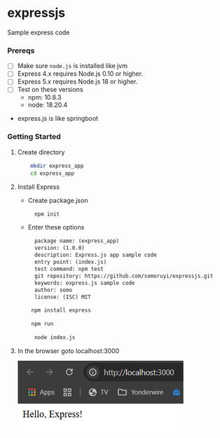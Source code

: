 # expressjs
Sample express code

### Prereqs
- [ ] Make sure `node.js` is installed like jvm
- [ ] Express 4.x requires Node.js 0.10 or higher.
- [ ] Express 5.x requires Node.js 18 or higher.
- [ ] Test on these versions
  - npm: 10.8.3  
  - node: 18.20.4
- express.js is like springboot

### Getting Started
1. Create directory
    ```bash
        mkdir express_app
        cd express_app
    ```

2. Install Express
   - Create package.json
     ```bash
       npm init
     ```
   - Enter these options
     ```text
       package name: (express_app)
       version: (1.0.0)
       description: Express.js app sample code
       entry point: (index.js)
       test command: npm test
       git repository: https://github.com/somoruyi/expressjs.git
       keywords: express.js sample code
       author: somo
       license: (ISC) MIT
     ```
     ```bash
      npm install express
     ```
     ```bash
      npm run
     ```
     ```bash
       node index.js
     ```

3. In the browser goto localhost:3000

    ![    ](images/getting_started.png)